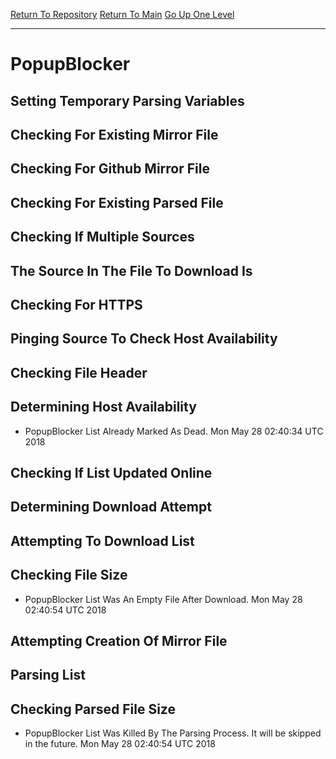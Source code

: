 [Return To Repository](https://github.com/deathbybandaid/piholeparser/)
[Return To Main](https://github.com/deathbybandaid/piholeparser/blob/master/RecentRunLogs/Mainlog.md)
[Go Up One Level](https://github.com/deathbybandaid/piholeparser/blob/master/RecentRunLogs/TopLevelScripts/30-Processing-External-Blacklists.md)
____________________________________
# PopupBlocker
## Setting Temporary Parsing Variables
## Checking For Existing Mirror File
## Checking For Github Mirror File
## Checking For Existing Parsed File
## Checking If Multiple Sources
## The Source In The File To Download Is
## Checking For HTTPS
## Pinging Source To Check Host Availability
## Checking File Header
## Determining Host Availability
* PopupBlocker List Already Marked As Dead. Mon May 28 02:40:34 UTC 2018
## Checking If List Updated Online
## Determining Download Attempt
## Attempting To Download List
## Checking File Size
* PopupBlocker List Was An Empty File After Download. Mon May 28 02:40:54 UTC 2018
## Attempting Creation Of Mirror File
## Parsing List
## Checking Parsed File Size
* PopupBlocker List Was Killed By The Parsing Process. It will be skipped in the future. Mon May 28 02:40:54 UTC 2018
